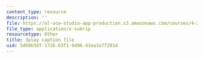 ```yaml
---
content_type: resource
description: ''
file: https://ol-ocw-studio-app-production.s3.amazonaws.com/courses/4-241j-theory-of-city-form-spring-2013/5db9b3df172b63f1949641ea1e7f291d_LYudSLnQEkY.srt
file_type: application/x-subrip
resourcetype: Other
title: 3play caption file
uid: 5db9b3df-172b-63f1-9496-41ea1e7f291d
---
```

